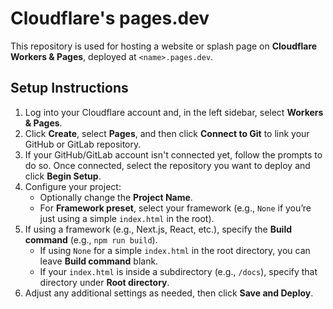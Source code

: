# Cloudflare's pages.dev
This repository is used for hosting a website or splash page on **Cloudflare Workers & Pages**, deployed at `<name>.pages.dev`.

## Setup Instructions

1. Log into your Cloudflare account and, in the left sidebar, select **Workers & Pages**.
2. Click **Create**, select **Pages**, and then click **Connect to Git** to link your GitHub or GitLab repository.
3. If your GitHub/GitLab account isn't connected yet, follow the prompts to do so. Once connected, select the repository you want to deploy and click **Begin Setup**.
4. Configure your project:
   - Optionally change the **Project Name**.
   - For **Framework preset**, select your framework (e.g., `None` if you’re just using a simple `index.html` in the root).
5. If using a framework (e.g., Next.js, React, etc.), specify the **Build command** (e.g., `npm run build`).
   - If using `None` for a simple `index.html` in the root directory, you can leave **Build command** blank.
   - If your `index.html` is inside a subdirectory (e.g., `/docs`), specify that directory under **Root directory**.
6. Adjust any additional settings as needed, then click **Save and Deploy**.